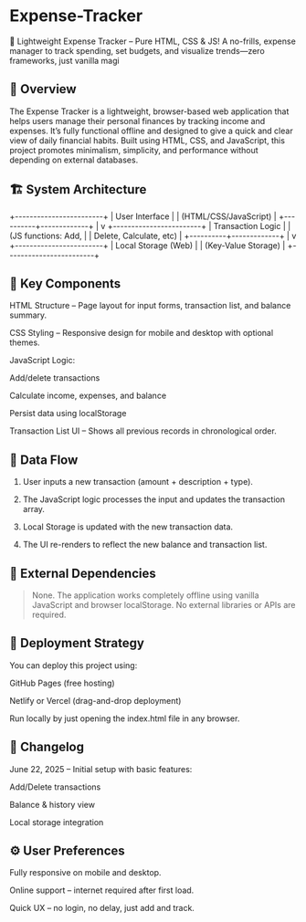# Expense-Tracker
💸 Lightweight Expense Tracker – Pure HTML, CSS &amp; JS!  A no-frills, expense manager to track spending, set budgets, and visualize trends—zero frameworks, just vanilla magi


## 📌 Overview

The Expense Tracker is a lightweight, browser-based web application that helps users manage their personal finances by tracking income and expenses. It’s fully functional offline and designed to give a quick and clear view of daily financial habits. Built using HTML, CSS, and JavaScript, this project promotes minimalism, simplicity, and performance without depending on external databases.




## 🏗️ System Architecture

+------------------------+
|      User Interface    |
|  (HTML/CSS/JavaScript) |
+----------+-------------+
           |
           v
+------------------------+
|     Transaction Logic   |
| (JS functions: Add,     |
| Delete, Calculate, etc) |
+----------+-------------+
           |
           v
+------------------------+
|   Local Storage (Web)  |
|   (Key-Value Storage)  |
+------------------------+




## 🧩 Key Components

HTML Structure – Page layout for input forms, transaction list, and balance summary.

CSS Styling – Responsive design for mobile and desktop with optional themes.

JavaScript Logic:

Add/delete transactions

Calculate income, expenses, and balance

Persist data using localStorage


Transaction List UI – Shows all previous records in chronological order.





## 🔁 Data Flow

1. User inputs a new transaction (amount + description + type).


2. The JavaScript logic processes the input and updates the transaction array.


3. Local Storage is updated with the new transaction data.


4. The UI re-renders to reflect the new balance and transaction list.





## 🔗 External Dependencies

> None.
The application works completely offline using vanilla JavaScript and browser localStorage. No external libraries or APIs are required.






## 🚀 Deployment Strategy

You can deploy this project using:

GitHub Pages (free hosting)

Netlify or Vercel (drag-and-drop deployment)

Run locally by just opening the index.html file in any browser.





## 📝 Changelog

June 22, 2025 – Initial setup with basic features:

Add/Delete transactions

Balance & history view

Local storage integration






## ⚙️ User Preferences

Fully responsive on mobile and desktop.

Online support – internet required after first load.

Quick UX – no login, no delay, just add and track.

